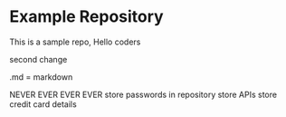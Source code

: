 # Example Repository
This is a sample repo, Hello coders

second change


.md = markdown


NEVER EVER EVER EVER
 store passwords in repository
 store APIs
 store credit card details